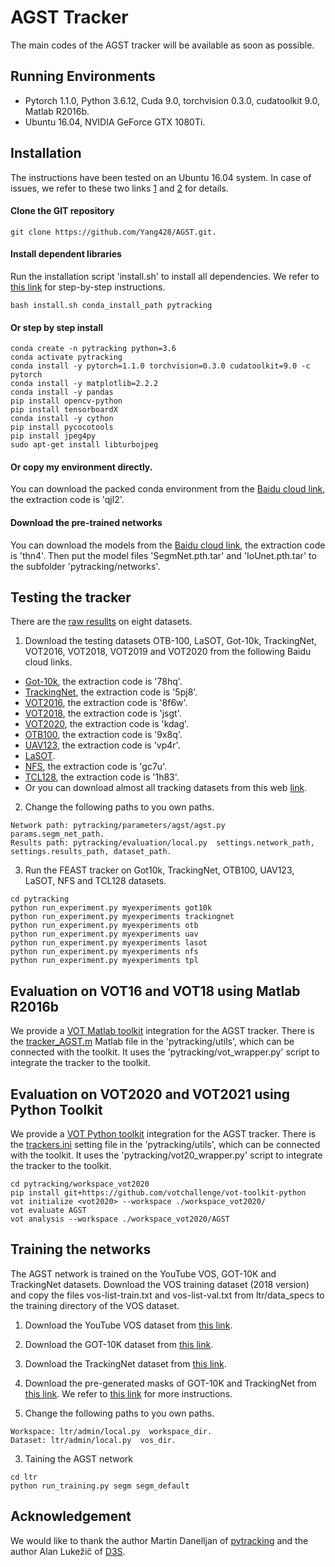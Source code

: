 # AGST Tracker

The main codes of the AGST tracker will be available as soon as possible.

## Running Environments
* Pytorch 1.1.0, Python 3.6.12, Cuda 9.0, torchvision 0.3.0, cudatoolkit 9.0, Matlab R2016b.
* Ubuntu 16.04, NVIDIA GeForce GTX 1080Ti.

## Installation
The instructions have been tested on an Ubuntu 16.04 system. In case of issues, we refer to these two links [1](https://github.com/alanlukezic/d3s) and [2](https://github.com/visionml/pytracking) for details.

#### Clone the GIT repository
```
git clone https://github.com/Yang428/AGST.git.
```

#### Install dependent libraries
Run the installation script 'install.sh' to install all dependencies. We refer to [this link](https://github.com/visionml/pytracking/blob/master/INSTALL.md) for step-by-step instructions.
```
bash install.sh conda_install_path pytracking
```

#### Or step by step install
```
conda create -n pytracking python=3.6
conda activate pytracking
conda install -y pytorch=1.1.0 torchvision=0.3.0 cudatoolkit=9.0 -c pytorch
conda install -y matplotlib=2.2.2
conda install -y pandas
pip install opencv-python
pip install tensorboardX
conda install -y cython
pip install pycocotools
pip install jpeg4py 
sudo apt-get install libturbojpeg
```

#### Or copy my environment directly.

You can download the packed conda environment from the [Baidu cloud link](https://pan.baidu.com/s/1gMQOB2Zs1UPj6n8qzJc4Lg?pwd=qjl2), the extraction code is 'qjl2'.

#### Download the pre-trained networks
You can download the models from the [Baidu cloud link](https://pan.baidu.com/s/1BarJfydZaiEbyI-usK2OkQ?pwd=thn4), the extraction code is 'thn4'. Then put the model files 'SegmNet.pth.tar' and 'IoUnet.pth.tar' to the subfolder 'pytracking/networks'.

## Testing the tracker
There are the [raw resullts](https://github.com/Yang428/AGST/tree/master/resultsOnBenchmarks) on eight datasets. 
1) Download the testing datasets OTB-100, LaSOT, Got-10k, TrackingNet, VOT2016, VOT2018, VOT2019 and VOT2020 from the following Baidu cloud links.
* [Got-10k](https://pan.baidu.com/s/1t_PvpIicHc0U9yR4upf-cA), the extraction code is '78hq'.
* [TrackingNet](https://pan.baidu.com/s/1BKtc4ndh_QrMiXF4fBB2sQ), the extraction code is '5pj8'.
* [VOT2016](https://pan.baidu.com/s/1iU88Aqq9mvv9V4ZwY4gUuw), the extraction code is '8f6w'.
* [VOT2018](https://pan.baidu.com/s/1ztAfNwahpDBDssnEYONDuw), the extraction code is 'jsgt'.
* [VOT2020](https://pan.baidu.com/s/16PFiEdnYQDIGh4ZDxeNB_w), the extraction code is 'kdag'.
* [OTB100](https://pan.baidu.com/s/1TC6BF9erhDCENGYElfS3sw), the extraction code is '9x8q'.
* [UAV123](https://pan.baidu.com/share/init?surl=OAUG8IrdqTRpGbK4Nv-bhA), the extraction code is 'vp4r'.
* [LaSOT](https://pan.baidu.com/s/1KBlrWGOFH9Fe85pCWN5ZkA&shfl=sharepset#list/path=%2F).
* [NFS](https://pan.baidu.com/share/init?surl=72r0r4y6UhAxzjc359yt6A), the extraction code is 'gc7u'.
* [TCL128](https://pan.baidu.com/share/init?surl=P4i63SrHhxMPShv7mWYZqg), the extraction code is '1h83'.
* Or you can download almost all tracking datasets from this web [link](https://blog.csdn.net/laizi_laizi/article/details/105447947#VisDrone_77).

2) Change the following paths to you own paths.
```
Network path: pytracking/parameters/agst/agst.py  params.segm_net_path.
Results path: pytracking/evaluation/local.py  settings.network_path, settings.results_path, dataset_path.
```
3) Run the FEAST tracker on Got10k, TrackingNet, OTB100, UAV123, LaSOT, NFS and TCL128 datasets.
```
cd pytracking
python run_experiment.py myexperiments got10k
python run_experiment.py myexperiments trackingnet
python run_experiment.py myexperiments otb
python run_experiment.py myexperiments uav
python run_experiment.py myexperiments lasot
python run_experiment.py myexperiments nfs
python run_experiment.py myexperiments tpl
```

## Evaluation on VOT16 and VOT18 using Matlab R2016b
We provide a [VOT Matlab toolkit](https://github.com/votchallenge/toolkit-legacy) integration for the AGST tracker. There is the [tracker_AGST.m](https://github.com/Yang428/AGST/tree/master/pytracking/utils) Matlab file in the 'pytracking/utils', which can be connected with the toolkit. It uses the 'pytracking/vot_wrapper.py' script to integrate the tracker to the toolkit.

## Evaluation on VOT2020 and VOT2021 using Python Toolkit
We provide a [VOT Python toolkit](https://github.com/votchallenge/toolkit) integration for the AGST tracker. There is the [trackers.ini](https://github.com/Yang428/AGST/tree/master/pytracking/utils) setting file in the 'pytracking/utils', which can be connected with the toolkit. It uses the 'pytracking/vot20_wrapper.py' script to integrate the tracker to the toolkit.
```
cd pytracking/workspace_vot2020
pip install git+https://github.com/votchallenge/vot-toolkit-python
vot initialize <vot2020> --workspace ./workspace_vot2020/
vot evaluate AGST
vot analysis --workspace ./workspace_vot2020/AGST
```

## Training the networks
The AGST network is trained on the YouTube VOS, GOT-10K and TrackingNet datasets. Download the VOS training dataset (2018 version) and copy the files vos-list-train.txt and vos-list-val.txt from ltr/data_specs to the training directory of the VOS dataset.
1) Download the YouTube VOS dataset from [this link](https://youtube-vos.org/challenge/2018/).
2) Download the GOT-10K dataset from [this link](https://blog.csdn.net/laizi_laizi/article/details/105447947#VisDrone_77).
3) Download the TrackingNet dataset from [this link](https://blog.csdn.net/laizi_laizi/article/details/105447947#VisDrone_77).
4) Download the pre-generated masks of GOT-10K and TrackingNet from [this link](https://drive.google.com/file/d/17YcdQOoA4DubK-krClJfxNtw9ooCyWHv/view). We refer to [this link](https://github.com/visionml/pytracking/blob/master/ltr/README.md#RTS) for more instructions.

5) Change the following paths to you own paths.
```
Workspace: ltr/admin/local.py  workspace_dir.
Dataset: ltr/admin/local.py  vos_dir.
```
3) Taining the AGST network
```
cd ltr
python run_training.py segm segm_default
```

## Acknowledgement
We would like to thank the author Martin Danelljan of [pytracking](https://github.com/visionml/pytracking) and the author Alan Lukežič of [D3S](https://github.com/alanlukezic/d3s).
